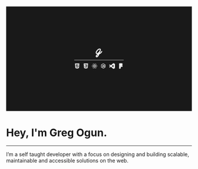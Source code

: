 ![banner](https://github.com/gregogun/gregogun/blob/master/src/YTBanner.png)

# Hey, I'm Greg Ogun.

---

I’m a self taught developer with a focus on designing and building scalable, maintainable and accessible solutions on the web.
